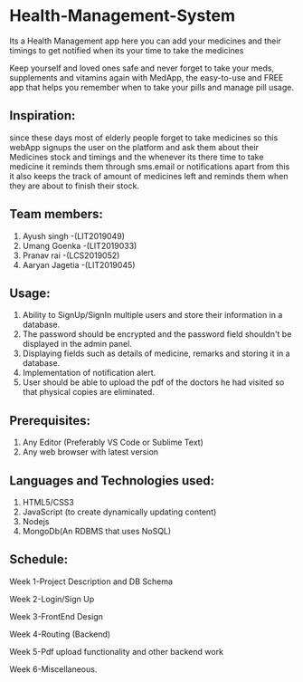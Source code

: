# Health-Management-System
Its a Health Management app here you can add your medicines and their timings to get notified when its your time to take the medicines

Keep yourself and loved ones safe and never forget to take your meds,
supplements and vitamins again with MedApp, the easy-to-use and FREE app that helps you remember when to take your pills and manage pill usage.
<br>

## Inspiration:
since these days most of elderly people forget to take medicines  so this webApp signups the user on the platform and ask them about their Medicines stock and timings and the whenever its there time to take medicine it reminds them through sms.email or notifications apart from this it also keeps the track of amount of medicines left and reminds them when they are about to finish their stock.

## Team members:
1. Ayush singh -(LIT2019049)
2. Umang Goenka -(LIT2019033)
3. Pranav rai -(LCS2019052)
4. Aaryan Jagetia -(LIT2019045)


## Usage:
1. Ability to SignUp/SignIn multiple users and store their information in a database.
2. The password should be encrypted and the password field shouldn't be displayed in the admin panel.
3. Displaying fields such as details of medicine, remarks and storing it in a database.
4. Implementation of notification alert.
5. User should be able to upload the pdf of the doctors he had visited so that physical copies are eliminated. 

## Prerequisites:
1. Any Editor (Preferably VS Code or Sublime Text)
2. Any web browser with latest version


## Languages and Technologies used:
1. HTML5/CSS3
2. JavaScript (to create dynamically updating content)
3. Nodejs
4. MongoDb(An RDBMS that uses NoSQL)


## Schedule:
Week 1-Project Description and DB Schema

Week 2-Login/Sign Up

Week 3-FrontEnd Design

Week 4-Routing (Backend)

Week 5-Pdf upload functionality and other backend work

Week 6-Miscellaneous.

